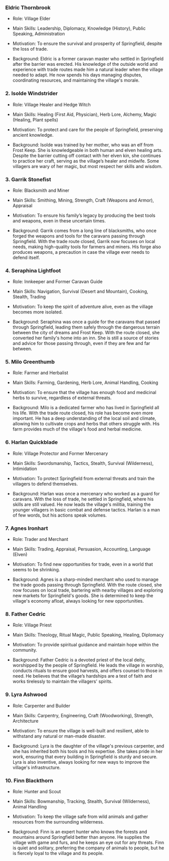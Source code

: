 ### Eldric Thornbrook

- Role: Village Elder
    
- Main Skills: Leadership, Diplomacy, Knowledge (History), Public Speaking, Administration
    
- Motivation: To ensure the survival and prosperity of Springfield, despite the loss of trade.
    
- Background: Eldric is a former caravan master who settled in Springfield after the barrier was erected. His knowledge of the outside world and experience with trade routes made him a natural leader when the village needed to adapt. He now spends his days managing disputes, coordinating resources, and maintaining the village's morale.
    

### 2. Isolde Windstrider

- Role: Village Healer and Hedge Witch
    
- Main Skills: Healing (First Aid, Physician), Herb Lore, Alchemy, Magic (Healing, Plant spells)
    
- Motivation: To protect and care for the people of Springfield, preserving ancient knowledge.
    
- Background: Isolde was trained by her mother, who was an elf from Frost Keep. She is knowledgeable in both human and elven healing arts. Despite the barrier cutting off contact with her elven kin, she continues to practice her craft, serving as the village’s healer and midwife. Some villagers are wary of her magic, but most respect her skills and wisdom.
    

### 3. Garrik Stonefist

- Role: Blacksmith and Miner
    
- Main Skills: Smithing, Mining, Strength, Craft (Weapons and Armor), Appraisal
    
- Motivation: To ensure his family’s legacy by producing the best tools and weapons, even in these uncertain times.
    
- Background: Garrik comes from a long line of blacksmiths, who once forged the weapons and tools for the caravans passing through Springfield. With the trade route closed, Garrik now focuses on local needs, making high-quality tools for farmers and miners. His forge also produces weapons, a precaution in case the village ever needs to defend itself.
    

### 4. Seraphina Lightfoot

- Role: Innkeeper and Former Caravan Guide
    
- Main Skills: Navigation, Survival (Desert and Mountain), Cooking, Stealth, Trading
    
- Motivation: To keep the spirit of adventure alive, even as the village becomes more isolated.
    
- Background: Seraphina was once a guide for the caravans that passed through Springfield, leading them safely through the dangerous terrain between the city of dreams and Frost Keep. With the route closed, she converted her family's home into an inn. She is still a source of stories and advice for those passing through, even if they are few and far between.
    

### 5. Milo Greenthumb

- Role: Farmer and Herbalist
    
- Main Skills: Farming, Gardening, Herb Lore, Animal Handling, Cooking
    
- Motivation: To ensure that the village has enough food and medicinal herbs to survive, regardless of external threats.
    
- Background: Milo is a dedicated farmer who has lived in Springfield all his life. With the trade route closed, his role has become even more important. He has a deep understanding of the local soil and climate, allowing him to cultivate crops and herbs that others struggle with. His farm provides much of the village's food and herbal medicine.
    

### 6. Harlan Quickblade

- Role: Village Protector and Former Mercenary
    
- Main Skills: Swordsmanship, Tactics, Stealth, Survival (Wilderness), Intimidation
    
- Motivation: To protect Springfield from external threats and train the villagers to defend themselves.
    
- Background: Harlan was once a mercenary who worked as a guard for caravans. With the loss of trade, he settled in Springfield, where his skills are still valued. He now leads the village's militia, training the younger villagers in basic combat and defense tactics. Harlan is a man of few words, but his actions speak volumes.
    

### 7. Agnes Ironhart

- Role: Trader and Merchant
    
- Main Skills: Trading, Appraisal, Persuasion, Accounting, Language (Elven)
    
- Motivation: To find new opportunities for trade, even in a world that seems to be shrinking.
    
- Background: Agnes is a sharp-minded merchant who used to manage the trade goods passing through Springfield. With the route closed, she now focuses on local trade, bartering with nearby villages and exploring new markets for Springfield's goods. She is determined to keep the village's economy afloat, always looking for new opportunities.
    

### 8. Father Cedric

- Role: Village Priest
    
- Main Skills: Theology, Ritual Magic, Public Speaking, Healing, Diplomacy
    
- Motivation: To provide spiritual guidance and maintain hope within the community.
    
- Background: Father Cedric is a devoted priest of the local deity, worshipped by the people of Springfield. He leads the village in worship, conducts rituals to ensure good harvests, and offers counsel to those in need. He believes that the village’s hardships are a test of faith and works tirelessly to maintain the villagers' spirits.
    

### 9. Lyra Ashwood

- Role: Carpenter and Builder
    
- Main Skills: Carpentry, Engineering, Craft (Woodworking), Strength, Architecture
    
- Motivation: To ensure the village is well-built and resilient, able to withstand any natural or man-made disaster.
    
- Background: Lyra is the daughter of the village's previous carpenter, and she has inherited both his tools and his expertise. She takes pride in her work, ensuring that every building in Springfield is sturdy and secure. Lyra is also inventive, always looking for new ways to improve the village's infrastructure.
    

### 10. Finn Blackthorn

- Role: Hunter and Scout
    
- Main Skills: Bowmanship, Tracking, Stealth, Survival (Wilderness), Animal Handling
    
- Motivation: To keep the village safe from wild animals and gather resources from the surrounding wilderness.
    
- Background: Finn is an expert hunter who knows the forests and mountains around Springfield better than anyone. He supplies the village with game and furs, and he keeps an eye out for any threats. Finn is quiet and solitary, preferring the company of animals to people, but he is fiercely loyal to the village and its people.